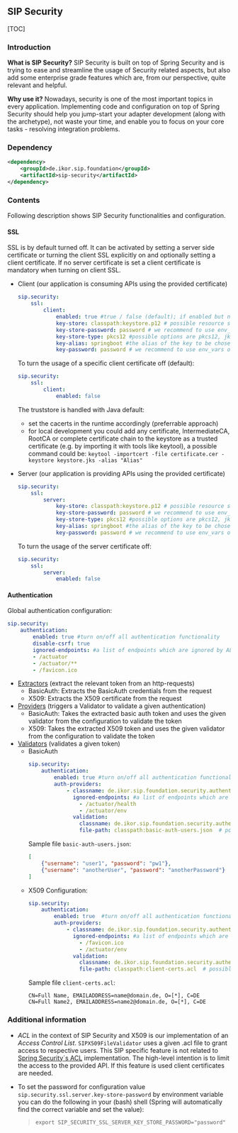 ## SIP Security

[TOC]

### Introduction

**What is SIP Security?**
SIP Security is built on top of Spring Security and is trying to ease and streamline the usage of Security related aspects,
but also add some enterprise grade features which are, from our perspective, quite relevant and helpful.

**Why use it?**
Nowadays, security is one of the most important topics in every application.
Implementing code and configuration on top of Spring Security should help you jump-start your adapter development
(along with the archetype), not waste your time, and enable you to focus on your core tasks - resolving integration problems.

### Dependency

```xml
<dependency>
    <groupId>de.ikor.sip.foundation</groupId>
    <artifactId>sip-security</artifactId>
</dependency>
```

### Contents

Following description shows SIP Security functionalities and configuration.

#### SSL
SSL is by default turned off. It can be activated by setting a server side certificate or turning the client SSL explicitly on and optionally setting a client certificate.
If no server certificate is set a client certificate is mandatory when turning on client SSL.

- Client (our application is consuming APIs using the provided certificate)
  ```yaml
  sip.security:
      ssl:
          client:
              enabled: true #true / false (default); if enabled but no other configs are made, server keystore is used as client certificate
              key-store: classpath:keystore.p12 # possible resource strings are classpath:, file:, http:, _none_
              key-store-password: password # we recommend to use env_vars or sealed secrets
              key-store-type: pkcs12 #possible options are pkcs12, jks, jceks
              key-alias: springboot #the alias of the key to be chosen from the container
              key-password: password # we recommend to use env_vars or sealed secrets
  ```
  To turn the usage of a specific client certificate off (default):
  ```yaml
  sip.security:
      ssl:
          client:
              enabled: false
  ```
  The truststore is handled with Java default:
    - set the cacerts in the runtime accordingly (preferrable approach)
    - for local development you could add any certificate, IntermediateCA, RootCA or complete certificate chain to the keystore as a trusted certificate (e.g. by importing it with tools like keytool), a possible command could be:
  `keytool -importcert -file certificate.cer -keystore keystore.jks -alias "Alias"`

- Server (our application is providing APIs using the provided certificate)
  ```yaml
  sip.security:
      ssl:
          server:
              key-store: classpath:keystore.p12 # possible resource strings are classpath:, file:, http:, _none_
              key-store-password: password # we recommend to use env_vars or sealed secrets
              key-store-type: pkcs12 #possible options are pkcs12, jks, jceks
              key-alias: springboot #the alias of the key to be chosen from the container
              key-password: password # we recommend to use env_vars or sealed secrets
  ```
  To turn the usage of the server certificate off:
  ```yaml
  sip.security:
      ssl:
          server:
              enabled: false
  ```

#### Authentication
Global authentication configuration:

```yaml
sip.security:
    authentication:
        enabled: true #turn on/off all authentication functionality
        disable-csrf: true
        ignored-endpoints: #a list of endpoints which are ignored by ALL authenticators based on Spring´s AntPathMatchers implementation
        - /actuator
        - /actuator/**
        - /favicon.ico
```

- <u>Extractors</u> (extract the relevant token from an http-requests)
    - BasicAuth: Extracts the BasicAuth credentials from the request
    - X509: Extracts the X509 certificate from the request
- <u>Providers</u> (triggers a Validator to validate a given authentication)
    - BasicAuth: Takes the extracted basic auth token and uses the given validator from the configuration to validate the token
    - X509: Takes the extracted X509 token and uses the given validator from the configuration to validate the token
- <u>Validators</u> (validates a given token)
    - BasicAuth
      ```yaml
      sip.security:
          authentication:
              enabled: true #turn on/off all authentication functionality
              auth-providers:
                  - classname: de.ikor.sip.foundation.security.authentication.basic.SIPBasicAuthAuthenticationProvider
                    ignored-endpoints: #a list of endpoints which are ignored by this specific authenticator based on Spring´s AntPathMatchers implementation
                      - /actuator/health
                      - /actuator/env
                    validation:
                      classname: de.ikor.sip.foundation.security.authentication.basic.SIPBasicAuthFileValidator #FQCN of the validator to be used
                      file-path: classpath:basic-auth-users.json  # possible resource strings are classpath:, file:, http:, _none_
      ```
      Sample file `basic-auth-users.json`:
      ```json
      [
          {"username": "user1", "password": "pw1"},
          {"username": "anotherUser", "password": "anotherPassword"}
      ]
      ```
  - X509 Configuration:
    ```yaml
    sip.security:
        authentication:
            enabled: true  #turn on/off all authentication functionality
            auth-providers:
                - classname: de.ikor.sip.foundation.security.authentication.x509.SIPX509AuthenticationProvider
                  ignored-endpoints: #a list of endpoints which are ignored by this specific authenticator based on Spring´s AntPathMatchers implementation
                    - /favicon.ico
                    - /actuator/env
                  validation:
                    classname: de.ikor.sip.foundation.security.authentication.x509.SIPX509FileValidator #FQCN of the validator to be used
                    file-path: classpath:client-certs.acl  # possible resource strings are classpath:, file:, http:, _none_
    ```
    Sample file `client-certs.acl`:
    ```text
    CN=Full Name, EMAILADDRESS=name@domain.de, O=[*], C=DE
    CN=Full Name2, EMAILADDRESS=name2@domain.de, O=[*], C=DE
    ```

### Additional information

- *ACL* in the context of SIP Security and X509 is our implementation of an *Access Control List*.
  `SIPX509FileValidator` uses a given .acl file to grant access to respective users. This SIP specific feature is not related to [Spring Security´s ACL](https://docs.spring.io/spring-security/site/docs/3.0.x/reference/domain-acls.html) implementation.
  The high-level intention is to limit the access to the provided API. If this feature is used client certificates are needed.

- To set the password for configuration value `sip.security.ssl.server.key-store-password` by environment variable you can do the following in your (bash) shell
  (Spring will automatically find the correct variable and set the value):
  > `export SIP_SECURITY_SSL_SERVER_KEY_STORE_PASSWORD="password"`
